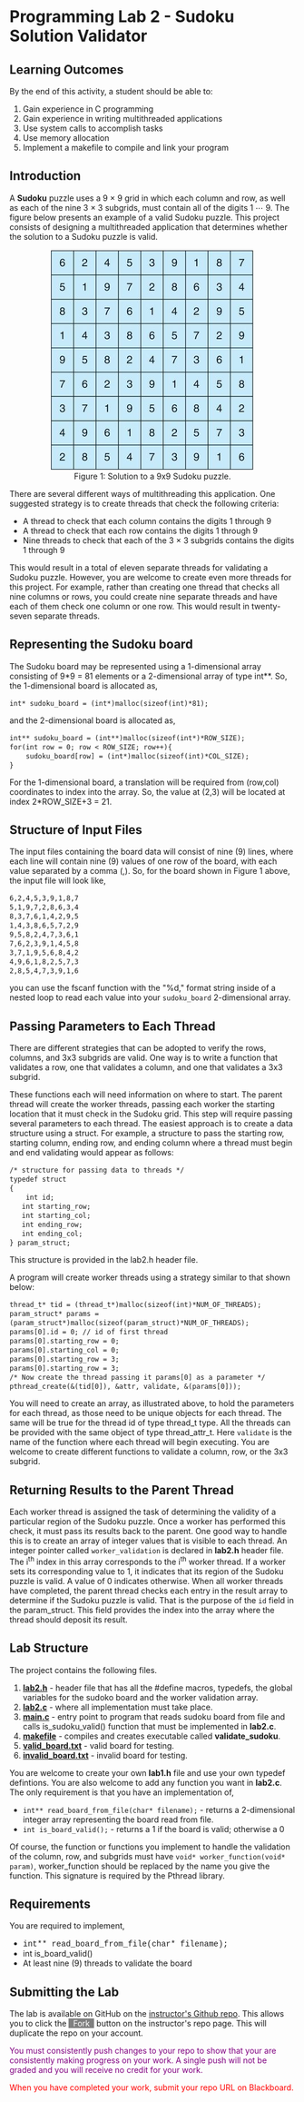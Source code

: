 # Programming Lab 2 - Sudoku Solution Validator

## Learning Outcomes

By the end of this activity, a student should be able to:

1. Gain experience in C programming
2. Gain experience in writing multithreaded applications
2. Use system calls to accomplish tasks
3. Use memory allocation
4. Implement a makefile to compile and link your program

## Introduction

A **Sudoku** puzzle uses a 9 × 9 grid in which each column and row, as well as each of the nine 3 × 3 subgrids, must contain all of the digits 1 ⋯ 9. The figure below presents an example of a valid Sudoku puzzle. This project consists of designing a multithreaded application that determines whether the solution to a Sudoku puzzle is valid.
<p style="text-align:center">
<img src="sudoku.png"><br/>
<span>Figure 1: Solution to a 9x9 Sudoku puzzle.</span>
</p>

There are several different ways of multithreading this application. One suggested strategy is to create threads that check the following criteria:

- A thread to check that each column contains the digits 1 through 9
- A thread to check that each row contains the digits 1 through 9
- Nine threads to check that each of the 3 × 3 subgrids contains the digits 1 through 9

This would result in a total of eleven separate threads for validating a Sudoku puzzle. However, you are welcome to create even more threads for this project. For example, rather than creating one thread that checks all nine columns or rows, you could create nine separate threads and have each of them check one column or one row.  This would result in twenty-seven separate threads.

## Representing the Sudoku board

The Sudoku board may be represented using a 1-dimensional array consisting of 9*9 = 81 elements or a 2-dimensional array of type int\*\*.  So, the 1-dimensional board is allocated as,

```
int* sudoku_board = (int*)malloc(sizeof(int)*81);
```
and the 2-dimensional board is allocated as,

```
int** sudoku_board = (int**)malloc(sizeof(int*)*ROW_SIZE);
for(int row = 0; row < ROW_SIZE; row++){
	sudoku_board[row] = (int*)malloc(sizeof(int)*COL_SIZE);
} 
```

For the 1-dimensional board, a translation will be required from (row,col) coordinates to index into the array.  So, the value at (2,3) will be located at index 2*ROW_SIZE+3 = 21.

## Structure of Input Files

The input files containing the board data will consist of nine (9) lines, where each line will contain nine (9) values of one row of the board, with each value separated by a comma (,). So, for the board shown in Figure 1 above, the input file will look like,

```
6,2,4,5,3,9,1,8,7
5,1,9,7,2,8,6,3,4
8,3,7,6,1,4,2,9,5
1,4,3,8,6,5,7,2,9
9,5,8,2,4,7,3,6,1
7,6,2,3,9,1,4,5,8
3,7,1,9,5,6,8,4,2
4,9,6,1,8,2,5,7,3
2,8,5,4,7,3,9,1,6
```

you can use the fscanf function with the "%d," format string inside of a nested loop to read each value into your `sudoku_board` 2-dimensional array.

## Passing Parameters to Each Thread

There are different strategies that can be adopted to verify the rows, columns, and 3x3 subgrids are valid.  One way is to write a function that validates a row, one that validates a column, and one that validates a 3x3 subgrid.

These functions each will need information on where to start.  The parent thread will create the worker threads, passing each worker the starting location that it must check in the Sudoku grid. This step will require passing several parameters to each thread. The easiest approach is to create a data structure using a struct. For example, a structure to pass the starting row, starting column, ending row, and ending column where a thread must begin and end validating would appear as follows:

```
/* structure for passing data to threads */
typedef struct
{
	int id; 
   int starting_row;
   int starting_col;
   int ending_row;
   int ending_col;
} param_struct;
```
This structure is provided in the lab2.h header file.

A program will create worker threads using a strategy similar to that shown below:

```
thread_t* tid = (thread_t*)malloc(sizeof(int)*NUM_OF_THREADS);
param_struct* params = (param_struct*)malloc(sizeof(param_struct)*NUM_OF_THREADS); 
params[0].id = 0; // id of first thread
params[0].starting_row = 0;
params[0].starting_col = 0;
params[0].starting_row = 3;
params[0].starting_row = 3;
/* Now create the thread passing it params[0] as a parameter */
pthread_create(&(tid[0]), &attr, validate, &(params[0]));
```
 
You will need to create an array, as illustrated above, to hold the parameters for each thread, as those need to be unique objects for each thread.  The same will be true for the thread id of type thread_t type.  All the threads can be provided with the same object of type thread_attr_t.  Here ```validate``` is the name of the function where each thread will begin executing.  You are welcome to create different functions to validate a column, row, or the 3x3 subgrid.

## Returning Results to the Parent Thread

Each worker thread is assigned the task of determining the validity of a particular region of the Sudoku puzzle. Once a worker has performed this check, it must pass its results back to the parent. One good way to handle this is to create an array of integer values that is visible to each thread. An integer pointer called `worker_validation` is declared in **lab2.h** header file.  The i<sup>th</sup> index in this array corresponds to the i<sup>th</sup> worker thread. If a worker sets its corresponding value to 1, it indicates that its region of the Sudoku puzzle is valid. A value of 0 indicates otherwise. When all worker threads have completed, the parent thread checks each entry in the result array to determine if the Sudoku puzzle is valid.  That is the purpose of the `id` field in the param_struct.  This field provides the index into the array where the thread should deposit its result.

## Lab Structure

The project contains the following files.

1. <strong><u>lab2.h</u></strong> - header file that has all the #define macros, typedefs, the global variables for the sudoko board and the worker validation array.
2. <strong><u>lab2.c</u></strong> - where all implementation must take place.
3. <strong><u>main.c</u></strong> - entry point to program that reads sudoku board from file and calls is_sudoku_valid() function that must be implemented in **lab2.c**.
3. <strong><u>makefile</u></strong> - compiles and creates executable called **validate_sudoku**.
4. <strong><u>valid_board.txt</u></strong> - valid board for testing.
5.  <strong><u>invalid_board.txt</u></strong> - invalid board for testing.

You are welcome to create your own **lab1.h** file and use your own typedef defintions.   You are also welcome to add any function you want in **lab2.c**.  The only requirement is that you have an implementation of,

* ```int** read_board_from_file(char* filename);``` - returns a 2-dimensional integer array representing the board read from file.
* ```int is_board_valid();``` - returns a 1 if the board is valid; otherwise a 0

Of course, the function or functions you implement to handle the validation of the column, row, and subgrids must have ```void* worker_function(void* param)```, worker_function should be replaced by the name you give the function.  This signature is required by the Pthread library.

## Requirements

You are required to implement,

<ul>
<li><span style="font-family:courier;monospace">int** read_board_from_file(char* filename);</span></li>
<li>int is_board_valid()</li>
<li>At least nine (9) threads to validate the board</li>
</ul>

## Submitting the Lab

The lab is available on GitHub on the  <a href="https://github.com/mrasamny/202401-csci-320-lab3.git">instructor's Github repo</a>.  This allows you to click the <span style="background-color:grey; color:white;">&nbsp;&nbsp;Fork&nbsp;&nbsp;</span> button on the instructor's repo page.  This will duplicate the repo on your account.

<span style="color:purple;">You must consistently push changes to your repo to show that your are consistently making progress on your work.  A single push will not be graded and you will receive no credit for your work.

<span style="color:red;">When you have completed your work, submit your repo URL on Blackboard.</span>
